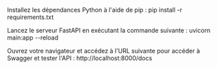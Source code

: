 Installez les dépendances Python à l'aide de pip :
pip install -r requirements.txt

Lancez le serveur FastAPI en exécutant la commande suivante :
uvicorn main:app --reload

Ouvrez votre navigateur et accédez à l'URL suivante pour accéder à Swagger et tester l'API :
http://localhost:8000/docs